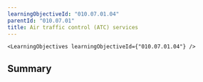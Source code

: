 ```yaml
---
learningObjectiveId: "010.07.01.04"
parentId: "010.07.01"
title: Air traffic control (ATC) services
---
```


```tsx eval
<LearningObjectives learningObjectiveId={"010.07.01.04"} />
```

## Summary
